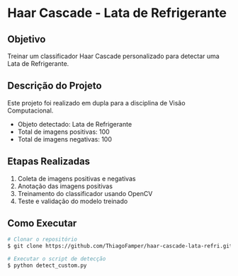 # Haar Cascade - Lata de Refrigerante

## Objetivo
Treinar um classificador Haar Cascade personalizado para detectar uma Lata de Refrigerante.

## Descrição do Projeto
Este projeto foi realizado em dupla para a disciplina de Visão Computacional.

- Objeto detectado: Lata de Refrigerante
- Total de imagens positivas: 100
- Total de imagens negativas: 100

## Etapas Realizadas
1. Coleta de imagens positivas e negativas
2. Anotação das imagens positivas
3. Treinamento do classificador usando OpenCV
4. Teste e validação do modelo treinado

## Como Executar

```bash
# Clonar o repositório
$ git clone https://github.com/ThiagoFamper/haar-cascade-lata-refri.git

# Executar o script de detecção
$ python detect_custom.py